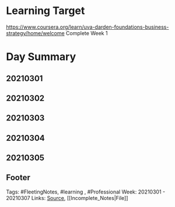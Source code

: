 # Learning Target
https://www.coursera.org/learn/uva-darden-foundations-business-strategy/home/welcome
Complete Week 1 

# Day Summary
## 20210301

## 20210302

## 20210303

## 20210304

## 20210305

## Footer

Tags: #FleetingNotes, #learning , #Professional
Week: 20210301 - 20210307
Links: 
[Source](template.md), [[Incomplete_Notes|File]]

<!--
Comment - 
-->
<!--stackedit_data:
eyJoaXN0b3J5IjpbLTM5NjA0OTM3MV19
-->